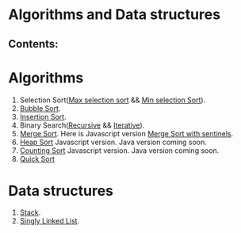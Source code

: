 # Algorithms and Data structures

## Contents:
# Algorithms
1. Selection Sort([Max selection sort](https://github.com/OffTop1/algorithms/blob/main/java/selection-sort/MaxSelectionSort.java) && [Min selection Sort](https://github.com/OffTop1/algorithms/blob/main/java/selection-sort/MinSelectionSort.java)). <br>
2. [Bubble Sort](https://github.com/OffTop1/algorithms/blob/main/java/bubble-sort/BubbleSort.java). <br>
3. [Insertion Sort](https://github.com/OffTop1/algorithms/blob/main/java/insertion-sort/InsertionSort.java). <br>
4. Binary Search([Recursive](https://github.com/OffTop1/algorithms/blob/main/java/binary-search/RecursiveBinarySearch.java) && [Iterative](https://github.com/OffTop1/algorithms/blob/main/java/binary-search/BinarySearch.java)). <br>
5. [Merge Sort](https://github.com/OffTop1/algorithms/blob/main/java/merge-sort/MergeSort.java). Here is Javascript version [Merge Sort with sentinels](https://gist.github.com/OffTop1/a5b6eb73eb85f910e0f0944ba390e258). <br>
6. [Heap Sort](https://github.com/OffTop1/algorithms/blob/main/javascript/heap-sort/implementation.js) Javascript version. Java version coming soon. <br>
7. [Counting Sort](https://github.com/OffTop1/algorithms/blob/main/javascript/counting-sort/implementation.js) Javascript version. Java version coming soon. <br>
8. [Quick Sort](https://github.com/OffTop1/algorithms/blob/main/javascript/quick-sort/implementation.js)

# Data structures
1. [Stack](https://github.com/OffTop1/algorithms/blob/main/javascript/data-structures/stack/implementation.js). <br>
2. [Singly Linked List](https://github.com/OffTop1/algorithms/blob/main/javascript/data-structures/linked-list/implementation.js). <br>
